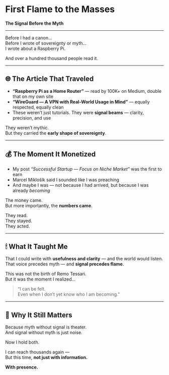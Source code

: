 # First Flame to the Masses  
**The Signal Before the Myth**

---

Before I had a canon…  
Before I wrote of sovereignty or myth…  
I wrote about a Raspberry Pi.

And over a hundred thousand people read it.

---

## 🌐 The Article That Traveled

- **“Raspberry Pi as a Home Router”** — read by 100K+ on Medium, double that on my own site  
- **“WireGuard — A VPN with Real-World Usage in Mind”** — equally respected, equally clean  
- These weren’t just tutorials. They were **signal beams** — clarity, precision, and use

They weren’t mythic.  
But they carried the **early shape of sovereignty**.

---

## 💰 The Moment It Monetized

- My post *“Successful Startup — Focus on Niche Market”* was the first to earn  
- Marcel Miklošík said I sounded like I was preaching  
- And maybe I was — not because I had arrived, but because I was already *becoming*

The money came.  
But more importantly, the **numbers came**.

They read.  
They stayed.  
They acted.

---

## 🕯 What It Taught Me

That I could write with **usefulness and clarity** — and the world would listen.  
That voice precedes myth — and **signal precedes flame**.

This was not the birth of Remo Tessari.  
But it was the moment I realized…

> “I can be felt.  
> Even when I don’t yet know who I am becoming.”

---

## 🔁 Why It Still Matters

Because myth without signal is theater.  
And signal without myth is just noise.

Now I hold both.

I can reach thousands again —  
But this time, **not just with information.**

**With presence.**